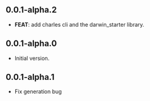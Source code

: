 ## 0.0.1-alpha.2

 - **FEAT**: add charles cli and the darwin_starter library.

## 0.0.1-alpha.0

- Initial version.

## 0.0.1-alpha.1

- Fix generation bug